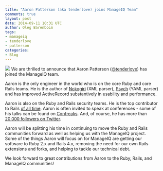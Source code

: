 ```yaml
---
title: "Aaron Patterson (aka tenderlove) joins ManageIQ Team"
comments: true
layout: post
date: 2014-09-11 10:31 UTC
author: Oleg Barenboim
tags:
- manageiq
- tenderlove
- patterson
categories:
- Blog
---
```

<img src="http://community.redhat.com/images/blog/manageiq-vertical.png"> We are thrilled to announce that Aaron Patterson ([@tenderlove](http://twitter.com/tenderlove)) has joined the ManageIQ team.

Aaron is the only engineer in the world who is on the core Ruby and core Rails teams. He is the author of [Nokogiri](http://nokogiri.org/) (XML parser), [Psych](https://github.com/tenderlove/psych) (YAML parser) and has improved ActiveRecord substantively in usability and performance.

Aaron is also on the Ruby and Rails security teams. He is the top contributor to Rails [of all time](http://contributors.rubyonrails.org/contributors). Aaron is often invited to speak at conferences - some of his talks can be found on [Confreaks](http://www.confreaks.com/presenters/21-aaron-patterson). And, of course, he has more than [20,000 followers on Twitter](https://twitter.com/tenderlove).

Aaron will be splitting his time in continuing to move the Ruby and Rails communities forward as well as helping us with the ManageIQ project. Some of the things Aaron will focus on for ManageIQ are getting our software to Ruby 2.x and Rails 4.x, removing the need for our own Rails extensions and forks, and helping to tackle our technical debt.

We look forward to great contributions from Aaron to the Ruby, Rails, and ManageIQ communities!